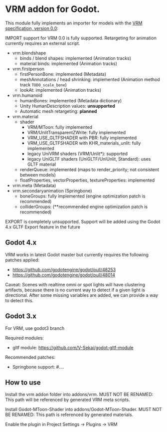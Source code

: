 # VRM addon for Godot.

This module fully implements an importer for models with the [VRM specification, version 0.0](https://github.com/vrm-c/vrm-specification/tree/master/specification/0.0):

IMPORT support for VRM 0.0 is fully supported. Retargeting for animation currently requires an external script.

* vrm.blendshape
  * binds / blend shapes: implemented (Animation tracks)
  * material binds: implemented (Animation tracks)
* vrm.firstperson
  * firstPersonBone: implemented (Metadata)
  * meshAnnotations / head shrinking: implemented (Animation method track `TODO_scale_bone`)
  * lookAt: implemented (Animation tracks)
* vrm.humanoid
  * humanBones: implemented (Metadata dictionary)
  * Unity HumanDescription values: **unsupported**
  * Automatic mesh retargeting: **planned**
* vrm.material
  * shader
    * VRM/MToon: fully implemented
    * VRM/UnlitTransparentZWrite: fully implemented
    * VRM_USE_GLTFSHADER with PBR: fully implemented
    * VRM_USE_GLTFSHADER with KHR_materials_unlit: fully implemented
    * legacy UniVRM shaders (VRM/Unlit*): supported
    * legacy UniGLTF shaders (UniGLTF/UniUnlit, Standard): uses GLTF material
  * renderQueue: implemented (maps to render_priority; not consistent between models)
  * floatProperties, vectorProperties, textureProperties: implemented
* vrm.meta (Metadata)
* vrm.secondaryanimation (Springbone)
  * boneGroups: fully implemented (engine optimization patch is recommended)
  * colliderGroups: (**recommended engine optimization patch is recommended)

EXPORT is completely unsupported. Support will be added using the Godot 4.x GLTF Export feature in the future

## Godot 4.x

VRM works in latest Godot master but currently requires the following patches applied:

* https://github.com/godotengine/godot/pull/48253
* https://github.com/godotengine/godot/pull/48014

Caveat: Scenes with realtime omni or spot lights will have clustering artifacts, because there is no current way to detect if a given light is directional. After some missing variables are added, we can provide a way to detect this.

## Godot 3.x

For VRM, use godot3 branch

Required modules:
* gltf module: https://github.com/V-Sekai/godot-gltf-module

Recommended patches:
* Springbone support: #....

## How to use

Install the vrm addon folder into addons/vrm. MUST NOT BE RENAMED: This path will be referenced by generated VRM meta scripts.

Install Godot-MToon-Shader into addons/Godot-MToon-Shader. MUST NOT BE RENAMED: This path is referenced by generated materials.

Enable the plugin in Project Settings -> Plugins -> VRM
